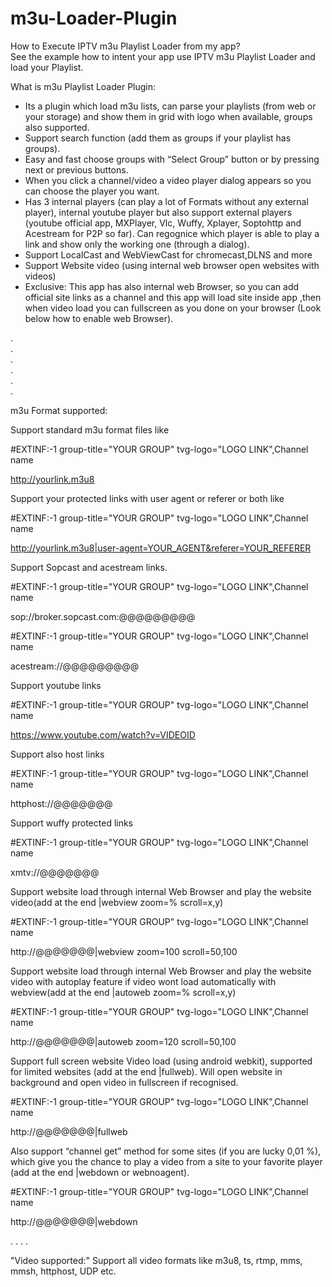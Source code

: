 # m3u-Loader-Plugin

How to Execute IPTV m3u Playlist Loader from my app?    
    See the example how to intent your app use IPTV m3u Playlist Loader and load your Playlist.  
    
 
What is m3u Playlist Loader Plugin:    
- Its a plugin which load m3u lists, can parse your playlists (from web or your storage) and show them in grid with logo when available, groups also supported.
- Support search function (add them as groups if your playlist has groups).
- Easy and fast choose groups with “Select Group” button or by pressing next or previous buttons.
- When you click a channel/video a video player dialog appears so you can choose the player you want.
- Has 3 internal players (can play a lot of Formats without any external player), internal youtube player but also support external players (youtube official app, MXPlayer, Vlc, Wuffy, Xplayer, Soptohttp and Acestream for P2P so far). Can regognice which player is able to play a link and show only the working one (through a dialog).
- Support LocalCast and WebViewCast for chromecast,DLNS and more
- Support Website video (using internal web browser open websites with videos)
- Exclusive: This app has also internal web Browser, so you can add official site links as a channel and this app will load site inside app ,then when video load you can fullscreen as you done on your browser (Look below how to enable web Browser).

   
.   
.   
.   
.   
.   
.   
   
m3u Format supported:

Support standard m3u format files like

#EXTINF:-1 group-title="YOUR GROUP" tvg-logo="LOGO LINK",Channel name

http://yourlink.m3u8

Support your protected links with user agent or referer or both like

#EXTINF:-1 group-title="YOUR GROUP" tvg-logo="LOGO LINK",Channel name

http://yourlink.m3u8|user-agent=YOUR_AGENT&referer=YOUR_REFERER

Support Sopcast and acestream links.

#EXTINF:-1 group-title="YOUR GROUP" tvg-logo="LOGO LINK",Channel name

sop://broker.sopcast.com:@@@@@@@@@

#EXTINF:-1 group-title="YOUR GROUP" tvg-logo="LOGO LINK",Channel name

acestream://@@@@@@@@@

Support youtube links

#EXTINF:-1 group-title="YOUR GROUP" tvg-logo="LOGO LINK",Channel name

https://www.youtube.com/watch?v=VIDEOID

Support also host links

#EXTINF:-1 group-title="YOUR GROUP" tvg-logo="LOGO LINK",Channel name

httphost://@@@@@@@

Support wuffy protected links

#EXTINF:-1 group-title="YOUR GROUP" tvg-logo="LOGO LINK",Channel name

xmtv://@@@@@@@

Support website load through internal Web Browser and play the website video(add at the end |webview zoom=% scroll=x,y)

#EXTINF:-1 group-title="YOUR GROUP" tvg-logo="LOGO LINK",Channel name

http://@@@@@@@|webview zoom=100 scroll=50,100

Support website load through internal Web Browser and play the website video with autoplay feature if video wont load automatically with webview(add at the end |autoweb zoom=% scroll=x,y)

#EXTINF:-1 group-title="YOUR GROUP" tvg-logo="LOGO LINK",Channel name

http://@@@@@@@|autoweb zoom=120 scroll=50,100

Support full screen website Video load (using android webkit), supported for limited websites (add at the end |fullweb). Will open website in background and open video in fullscreen if recognised.

#EXTINF:-1 group-title="YOUR GROUP" tvg-logo="LOGO LINK",Channel name

http://@@@@@@@|fullweb

Also support “channel get” method for some sites (if you are lucky 0,01 %), which give you the chance to play a video from a site to your favorite player (add at the end |webdown or webnoagent).

#EXTINF:-1 group-title="YOUR GROUP" tvg-logo="LOGO LINK",Channel name

http://@@@@@@@|webdown

.
.
.
.

"Video supported:"
Support all video formats like m3u8, ts, rtmp, mms, mmsh, httphost, UDP etc.
           
          
  
            
